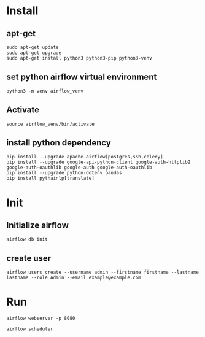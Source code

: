 
# Install
## apt-get
```
sudo apt-get update
sudo apt-get upgrade
sudo apt-get install python3 python3-pip python3-venv
```
## set python airflow virtual environment 
```
python3 -m venv airflow_venv
```
## Activate
```
source airflow_venv/bin/activate
```
## install python dependency
```
pip install --upgrade apache-airflow[postgres,ssh,celery]
pip install --upgrade google-api-python-client google-auth-httplib2 google-auth-oauthlib google-auth google-auth-oauthlib
pip install --upgrade python-dotenv pandas
pip install pythainlp[translate]
```

# Init
## Initialize airflow
```
airflow db init
```
## create user
```
airflow users create --username admin --firstname firstname --lastname lastname --role Admin --email example@example.com
```

# Run
```
airflow webserver -p 8080
```

```
airflow scheduler
```

